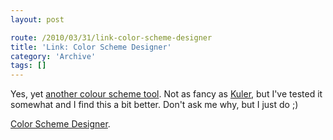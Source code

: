 ```yaml
---
layout: post

route: /2010/03/31/link-color-scheme-designer
title: 'Link: Color Scheme Designer'
category: 'Archive'
tags: []
---
```


Yes, yet
<a class="ph" target="_blank" rel="noopener noreferrer" href="http://colorschemedesigner.com/">another
colour scheme tool</a>. Not as fancy as
<a class="ph" target="_blank" rel="noopener noreferrer" href="http://phun-ky.net/2010/03/link-kuler-by-adobe">Kuler</a>,
but I've tested it somewhat and I find this a bit better. Don't ask me why, but
I just do ;)

<a class="ph" target="_blank" rel="noopener noreferrer" href="http://colorschemedesigner.com/">Color
Scheme Designer</a>.
